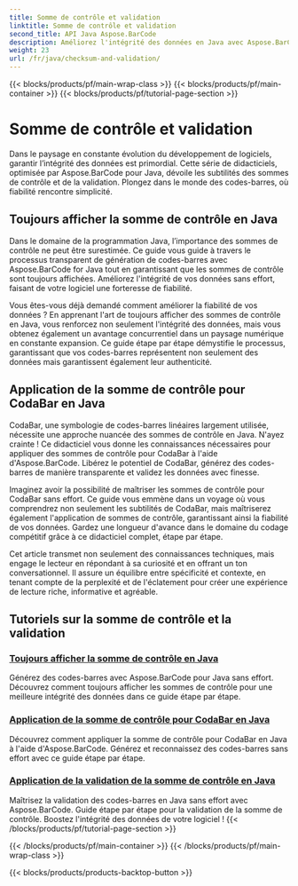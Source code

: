 ```yaml
---
title: Somme de contrôle et validation
linktitle: Somme de contrôle et validation
second_title: API Java Aspose.BarCode
description: Améliorez l'intégrité des données en Java avec Aspose.BarCode. Générez des codes-barres sans effort, affichez toujours les sommes de contrôle et maîtrisez CodaBar et la validation générale des sommes de contrôle.
weight: 23
url: /fr/java/checksum-and-validation/
---
```


{{< blocks/products/pf/main-wrap-class >}}
{{< blocks/products/pf/main-container >}}
{{< blocks/products/pf/tutorial-page-section >}}

# Somme de contrôle et validation



Dans le paysage en constante évolution du développement de logiciels, garantir l’intégrité des données est primordial. Cette série de didacticiels, optimisée par Aspose.BarCode pour Java, dévoile les subtilités des sommes de contrôle et de la validation. Plongez dans le monde des codes-barres, où fiabilité rencontre simplicité.

## Toujours afficher la somme de contrôle en Java

Dans le domaine de la programmation Java, l’importance des sommes de contrôle ne peut être surestimée. Ce guide vous guide à travers le processus transparent de génération de codes-barres avec Aspose.BarCode for Java tout en garantissant que les sommes de contrôle sont toujours affichées. Améliorez l'intégrité de vos données sans effort, faisant de votre logiciel une forteresse de fiabilité.

Vous êtes-vous déjà demandé comment améliorer la fiabilité de vos données ? En apprenant l'art de toujours afficher des sommes de contrôle en Java, vous renforcez non seulement l'intégrité des données, mais vous obtenez également un avantage concurrentiel dans un paysage numérique en constante expansion. Ce guide étape par étape démystifie le processus, garantissant que vos codes-barres représentent non seulement des données mais garantissent également leur authenticité.

## Application de la somme de contrôle pour CodaBar en Java

CodaBar, une symbologie de codes-barres linéaires largement utilisée, nécessite une approche nuancée des sommes de contrôle en Java. N'ayez crainte ! Ce didacticiel vous donne les connaissances nécessaires pour appliquer des sommes de contrôle pour CodaBar à l'aide d'Aspose.BarCode. Libérez le potentiel de CodaBar, générez des codes-barres de manière transparente et validez les données avec finesse.

Imaginez avoir la possibilité de maîtriser les sommes de contrôle pour CodaBar sans effort. Ce guide vous emmène dans un voyage où vous comprendrez non seulement les subtilités de CodaBar, mais maîtriserez également l'application de sommes de contrôle, garantissant ainsi la fiabilité de vos données. Gardez une longueur d'avance dans le domaine du codage compétitif grâce à ce didacticiel complet, étape par étape.

Cet article transmet non seulement des connaissances techniques, mais engage le lecteur en répondant à sa curiosité et en offrant un ton conversationnel. Il assure un équilibre entre spécificité et contexte, en tenant compte de la perplexité et de l'éclatement pour créer une expérience de lecture riche, informative et agréable.
## Tutoriels sur la somme de contrôle et la validation
### [Toujours afficher la somme de contrôle en Java](./always-showing-checksum/)
Générez des codes-barres avec Aspose.BarCode pour Java sans effort. Découvrez comment toujours afficher les sommes de contrôle pour une meilleure intégrité des données dans ce guide étape par étape.
### [Application de la somme de contrôle pour CodaBar en Java](./applying-checksum-codabar/)
Découvrez comment appliquer la somme de contrôle pour CodaBar en Java à l'aide d'Aspose.BarCode. Générez et reconnaissez des codes-barres sans effort avec ce guide étape par étape.
### [Application de la validation de la somme de contrôle en Java](./applying-checksum-validation/)
Maîtrisez la validation des codes-barres en Java sans effort avec Aspose.BarCode. Guide étape par étape pour la validation de la somme de contrôle. Boostez l'intégrité des données de votre logiciel !
{{< /blocks/products/pf/tutorial-page-section >}}

{{< /blocks/products/pf/main-container >}}
{{< /blocks/products/pf/main-wrap-class >}}

{{< blocks/products/products-backtop-button >}}

